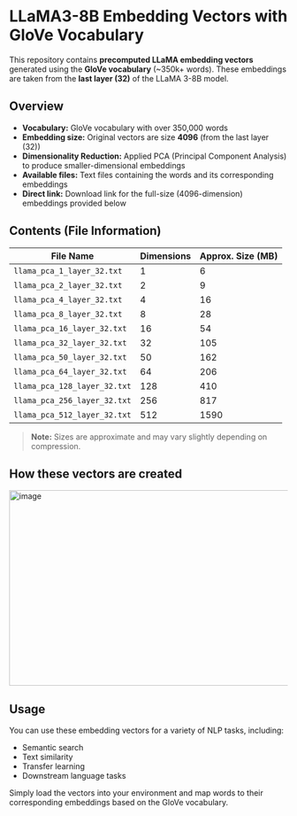 # LLaMA3-8B Embedding Vectors with GloVe Vocabulary  

This repository contains **precomputed LLaMA embedding vectors** generated using the **GloVe vocabulary** (~350k+ words). These embeddings are taken from the **last layer (32)** of the LLaMA 3-8B model.  

## Overview  
- **Vocabulary:** GloVe vocabulary with over 350,000 words  
- **Embedding size:** Original vectors are size **4096** (from the last layer (32))  
- **Dimensionality Reduction:** Applied PCA (Principal Component Analysis) to produce smaller-dimensional embeddings  
- **Available files:** Text files containing the  words and its corresponding embeddings  
- **Direct link:** Download link for the full-size (4096-dimension) embeddings provided below  

## Contents (File Information)  

| File Name                         | Dimensions | Approx. Size (MB) |
|-----------------------------------|------------|-------------------|
| `llama_pca_1_layer_32.txt`        | 1       | 6              | 
| `llama_pca_2_layer_32.txt`        | 2       | 9              | 
| `llama_pca_4_layer_32.txt`        | 4       | 16               | 
| `llama_pca_8_layer_32.txt`        | 8        | 28               | 
| `llama_pca_16_layer_32.txt`       | 16        | 54                | 
| `llama_pca_32_layer_32.txt`       | 32        | 105                | 
| `llama_pca_50_layer_32.txt`       | 50         | 162                |
| `llama_pca_64_layer_32.txt`       | 64         | 206                |
| `llama_pca_128_layer_32.txt`      | 128         | 410                | 
| `llama_pca_256_layer_32.txt`      | 256         | 817                 | 
| `llama_pca_512_layer_32.txt`      | 512          | 1590                | 



> **Note:** Sizes are approximate and may vary slightly depending on compression.  

## How these vectors are created
<img width="656" height="353" alt="image" src="https://github.com/user-attachments/assets/421a3c0d-b189-456a-8843-2f0afd1b04ca" />


## Usage  
You can use these embedding vectors for a variety of NLP tasks, including:  
- Semantic search  
- Text similarity  
- Transfer learning  
- Downstream language tasks  

Simply load the vectors into your environment and map words to their corresponding embeddings based on the GloVe vocabulary.  
